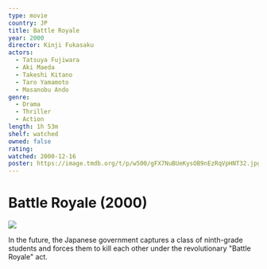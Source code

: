 ```yaml
---
type: movie
country: JP
title: Battle Royale
year: 2000
director: Kinji Fukasaku
actors:
  - Tatsuya Fujiwara
  - Aki Maeda
  - Takeshi Kitano
  - Taro Yamamoto
  - Masanobu Ando
genre:
  - Drama
  - Thriller
  - Action
length: 1h 53m
shelf: watched
owned: false
rating:
watched: 2000-12-16
poster: https://image.tmdb.org/t/p/w500/gFX7NuBUeKysOB9nEzRqVpHNT32.jpg
---
```


# Battle Royale (2000)

![](https://image.tmdb.org/t/p/w500/gFX7NuBUeKysOB9nEzRqVpHNT32.jpg)

In the future, the Japanese government captures a class of ninth-grade students and forces them to kill each other under the revolutionary "Battle Royale" act.